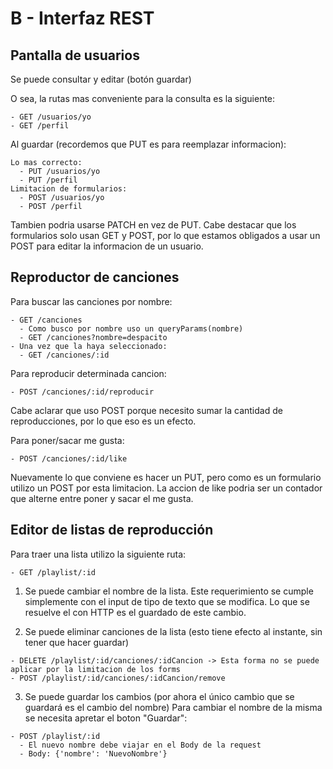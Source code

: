 ﻿# B - Interfaz REST

## Pantalla de usuarios
Se puede consultar y editar (botón guardar)

O sea, la rutas mas conveniente para la consulta es la siguiente:
```
- GET /usuarios/yo
- GET /perfil
```
Al guardar (recordemos que PUT es para reemplazar informacion):
```
Lo mas correcto:
  - PUT /usuarios/yo
  - PUT /perfil
Limitacion de formularios:
  - POST /usuarios/yo
  - POST /perfil
```
Tambien podria usarse PATCH en vez de PUT.
Cabe destacar que los formularios solo usan GET y POST, por lo que estamos obligados a usar un POST para editar la informacion de un usuario.

## Reproductor de canciones
Para buscar las canciones por nombre:
```
- GET /canciones
  - Como busco por nombre uso un queryParams(nombre)
  - GET /canciones?nombre=despacito
- Una vez que la haya seleccionado:
  - GET /canciones/:id
```

Para reproducir determinada cancion:
```
- POST /canciones/:id/reproducir
```
Cabe aclarar que uso POST porque necesito sumar la cantidad de reproducciones, por lo que eso es un efecto.

Para poner/sacar me gusta:
```
- POST /canciones/:id/like
```
Nuevamente lo que conviene es hacer un PUT, pero como es un formulario utilizo un POST por esta limitacion.
La accion de like podria ser un contador que alterne entre poner y sacar el me gusta.


## Editor de listas de reproducción
Para traer una lista utilizo la siguiente ruta:
```
- GET /playlist/:id
```

1. Se puede cambiar el nombre de la lista. Este requerimiento se cumple simplemente con el input de tipo de texto que se modifica. Lo que se resuelve el con HTTP es el guardado de este cambio.

2. Se puede eliminar canciones de la lista (esto tiene efecto al instante, sin tener que hacer guardar)
```
- DELETE /playlist/:id/canciones/:idCancion -> Esta forma no se puede aplicar por la limitacion de los forms
- POST /playlist/:id/canciones/:idCancion/remove
```

3. Se puede guardar los cambios (por ahora el único cambio que se guardará es el cambio del nombre)
Para cambiar el nombre de la misma se necesita apretar el boton "Guardar":
```
- POST /playlist/:id
  - El nuevo nombre debe viajar en el Body de la request
  - Body: {'nombre': 'NuevoNombre'}
```
